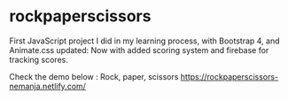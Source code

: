 # rockpaperscissors

First JavaScript project I did in my learning process, with Bootstrap 4, and Animate.css
updated:
Now with added scoring system and firebase for tracking scores. 

Check the demo below :
Rock, paper, scissors
https://rockpaperscissors-nemanja.netlify.com/
